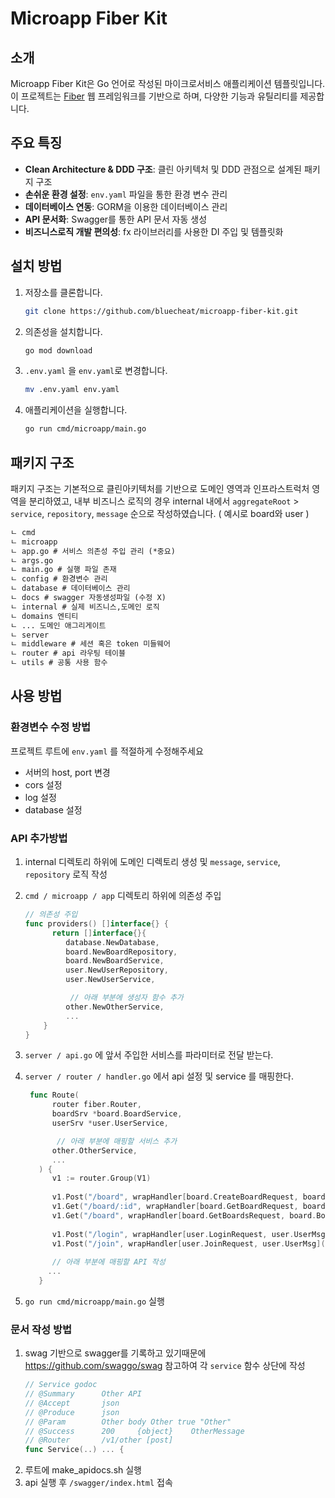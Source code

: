 # Microapp Fiber Kit

## 소개

Microapp Fiber Kit은 Go 언어로 작성된 마이크로서비스 애플리케이션 템플릿입니다. 이 프로젝트는 [Fiber](https://github.com/gofiber/fiber) 웹 프레임워크를 기반으로
하며, 다양한 기능과 유틸리티를 제공합니다.

## 주요 특징

- **Clean Architecture & DDD 구조**: 클린 아키텍처 및 DDD 관점으로 설계된 패키지 구조
- **손쉬운 환경 설정**: `env.yaml` 파일을 통한 환경 변수 관리
- **데이터베이스 연동**: GORM을 이용한 데이터베이스 관리
- **API 문서화**: Swagger를 통한 API 문서 자동 생성
- **비즈니스로직 개발 편의성**: fx 라이브러리를 사용한 DI 주입 및 템플릿화

## 설치 방법

1. 저장소를 클론합니다.
   ```bash
   git clone https://github.com/bluecheat/microapp-fiber-kit.git
   ```
2. 의존성을 설치합니다.
   ```bash
   go mod download
   ```
3. `.env.yaml` 을 `env.yaml`로 변경합니다.
    ```bash
   mv .env.yaml env.yaml
   ```
4. 애플리케이션을 실행합니다.
   ```bash
   go run cmd/microapp/main.go
   ```

## 패키지 구조

패키지 구조는 기본적으로 클린아키텍처를 기반으로 도메인 영역과 인프라스트럭처 영역을 분리하였고,
내부 비즈니스 로직의 경우 internal 내에서 `aggregateRoot` > `service`, `repository`, `message` 순으로 작성하였습니다.
( 예시로 board와 user )

```markdown
ㄴ cmd
ㄴ microapp
ㄴ app.go # 서비스 의존성 주입 관리 (*중요)
ㄴ args.go
ㄴ main.go # 실행 파일 존재
ㄴ config # 환경변수 관리
ㄴ database # 데이터베이스 관리
ㄴ docs # swagger 자동생성파일 (수정 X)
ㄴ internal # 실제 비즈니스,도메인 로직
ㄴ domains 엔티티
ㄴ ... 도메인 애그리게이트
ㄴ server
ㄴ middleware # 세션 혹은 token 미들웨어
ㄴ router # api 라우팅 테이블
ㄴ utils # 공통 사용 함수
```

## 사용 방법

### 환경변수 수정 방법

프로젝트 루트에 `env.yaml` 를 적절하게 수정해주세요

- 서버의 host, port 변경
- cors 설정
- log 설정
- database 설정

### API 추가방법

1. internal 디렉토리 하위에 도메인 디렉토리 생성 및 `message`, `service`, `repository` 로직 작성
2. `cmd / microapp / app` 디렉토리 하위에 의존성 주입
   ```go
   // 의존성 주입
   func providers() []interface{} {
         return []interface{}{
            database.NewDatabase,
            board.NewBoardRepository,
            board.NewBoardService,
            user.NewUserRepository,
            user.NewUserService,
   
             // 아래 부분에 생성자 함수 추가
            other.NewOtherService,
            ...
       }
   }
   ```

3. `server / api.go` 에 앞서 주입한 서비스를 파라미터로 전달 받는다.
4. `server / router / handler.go` 에서 api 설정 및 service 를 매핑한다.
   ```go
    func Route(
         router fiber.Router,
         boardSrv *board.BoardService,
         userSrv *user.UserService,

          // 아래 부분에 매핑할 서비스 추가
         other.OtherService,
         ...
      ) {
         v1 := router.Group(V1)
      
         v1.Post("/board", wrapHandler[board.CreateBoardRequest, board.BoardMsg](boardSrv.CreateBoard))
         v1.Get("/board/:id", wrapHandler[board.GetBoardRequest, board.BoardMsg](boardSrv.GetBoard))
         v1.Get("/board", wrapHandler[board.GetBoardsRequest, board.BoardsMsg](boardSrv.GetBoards))
      
         v1.Post("/login", wrapHandler[user.LoginRequest, user.UserMsg](userSrv.Login))
         v1.Post("/join", wrapHandler[user.JoinRequest, user.UserMsg](userSrv.Join))
        
         // 아래 부분에 매핑할 API 작성 
        ...
      }
   ```

5. `go run cmd/microapp/main.go` 실행

### 문서 작성 방법

1. swag 기반으로 swagger를 기록하고 있기때문에 https://github.com/swaggo/swag 참고하여 각 `service` 함수 상단에 작성
   ```go
   // Service godoc
   // @Summary		Other API
   // @Accept		json
   // @Produce		json
   // @Param 		Other body Other true "Other"
   // @Success		200		{object}	OtherMessage
   // @Router		/v1/other [post]
   func Service(..) ... {
   ```
2. 루트에 make_apidocs.sh 실행
3. api 실행 후 `/swagger/index.html` 접속